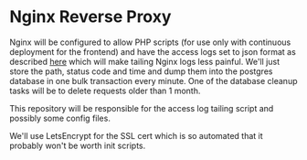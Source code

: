 # Nginx Reverse Proxy

Nginx will be configured to allow PHP scripts (for use only with continuous
deployment for the frontend) and have the access logs set to json format
as described [here](https://medium.com/bolt-labs/using-json-for-nginx-log-format-793743064fc4)
which will make tailing Nginx logs less painful. We'll just store the path,
status code and time and dump them into the postgres database in one bulk
transaction every minute. One of the database cleanup tasks will be to delete
requests older than 1 month.

This repository will be responsible for the access log tailing script and
possibly some config files.

We'll use LetsEncrypt for the SSL cert which is so automated that it probably
won't be worth init scripts.
